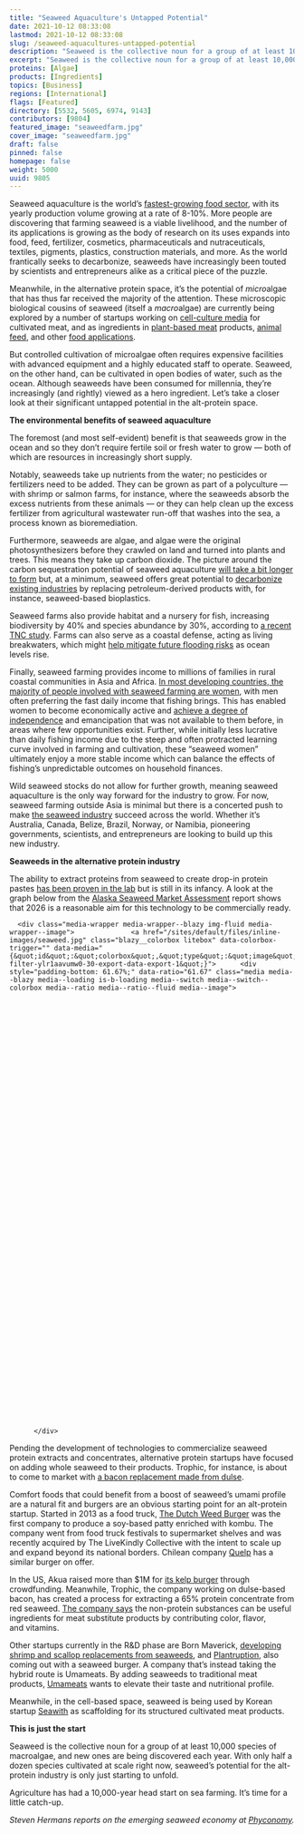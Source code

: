 ```yaml
---
title: "Seaweed Aquaculture's Untapped Potential"
date: 2021-10-12 08:33:08
lastmod: 2021-10-12 08:33:08
slug: /seaweed-aquacultures-untapped-potential
description: "Seaweed is the collective noun for a group of at least 10,000 species of macroalgae, and new species are being discovered each year. Although seaweeds have been consumed for millennia, they’re increasingly (and rightly) viewed as a hero ingredient. With only half a dozen species cultivated at scale right now, seaweed’s potential for the alt-protein industry is only just starting to unfold."
excerpt: "Seaweed is the collective noun for a group of at least 10,000 species of macroalgae, and new species are being discovered each year. Although seaweeds have been consumed for millennia, they’re increasingly (and rightly) viewed as a hero ingredient. With only half a dozen species cultivated at scale right now, seaweed’s potential for the alt-protein industry is only just starting to unfold."
proteins: [Algae]
products: [Ingredients]
topics: [Business]
regions: [International]
flags: [Featured]
directory: [5532, 5605, 6974, 9143]
contributors: [9804]
featured_image: "seaweedfarm.jpg"
cover_image: "seaweedfarm.jpg"
draft: false
pinned: false
homepage: false
weight: 5000
uuid: 9805
---
```

<p>Seaweed aquaculture is the world’s <a href="https://www.frontiersin.org/articles/10.3389/fmars.2017.00100/full">fastest-growing food sector</a>, with its yearly production volume growing at a rate of 8-10%. More people are discovering that farming seaweed is a viable livelihood, and the number of its applications is growing as the body of research on its uses expands into food, feed, fertilizer, cosmetics, pharmaceuticals and nutraceuticals, textiles, pigments, plastics, construction materials, and more. As the world frantically seeks to decarbonize, seaweeds have increasingly been touted by scientists and entrepreneurs alike as a critical piece of the puzzle.</p>

<p>Meanwhile, in the alternative protein space, it’s the potential of <em>micro</em>algae that has thus far received the majority of the attention. These microscopic biological cousins of seaweed (itself a <em>macro</em>algae) are currently being explored by a number of startups working on <a href="https://www.proteinreport.org/nurturing-proteins-algae-and-mycelia">cell-culture media</a> for cultivated meat, and as ingredients in <a href="https://www.foodnavigator-usa.com/Article/2021/09/22/Tofurky-teams-up-with-Triton-Algae-Innovations-for-algae-fueled-meat-innovations-set-to-launch-in-Q1-2022">plant-based meat</a> products, <a href="https://www.wales247.co.uk/project-reveals-how-algae-could-play-crucial-role-in-sustainable-food-production">animal feed</a>, and other <a href="https://www.bbc.co.uk/news/av/technology-58748128">food applications</a>. </p>

<p>But controlled cultivation of microalgae often requires expensive facilities with advanced equipment and a highly educated staff to operate. Seaweed, on the other hand, can be cultivated in open bodies of water, such as the ocean. Although seaweeds have been consumed for millennia, they’re increasingly (and rightly) viewed as a hero ingredient. Let’s take a closer look at their significant untapped potential in the alt-protein space. </p>

<p><strong>The environmental benefits of seaweed aquaculture</strong></p>

<p>The foremost (and most self-evident) benefit is that seaweeds grow in the ocean and so they don’t require fertile soil or fresh water to grow — both of which are resources in increasingly short supply. </p>

<p>Notably, seaweeds take up nutrients from the water; no pesticides or fertilizers need to be added. They can be grown as part of a polyculture — with shrimp or salmon farms, for instance, where the seaweeds absorb the excess nutrients from these animals — or they can help clean up the excess fertilizer from agricultural wastewater run-off that washes into the sea, a process known as bioremediation.</p>

<p>Furthermore, seaweeds are algae, and algae were the original photosynthesizers before they crawled on land and turned into plants and trees. This means they take up carbon dioxide. The picture around the carbon sequestration potential of seaweed aquaculture <a href="https://www.oceans2050.com/seaweed">will take a bit longer to form</a> but, at a minimum, seaweed offers great potential to <a href="https://seaweedclimatesolution.com/">decarbonize existing industries</a> by replacing petroleum-derived products with, for instance, seaweed-based bioplastics. </p>

<p>Seaweed farms also provide habitat and a nursery for fish, increasing biodiversity by 40% and species abundance by 30%, according to <a href="https://www.globalseafood.org/advocate/tnc-restorative-aquaculture-can-improve-marine-habitats-biodiversity/">a recent TNC study</a>. Farms can also serve as a coastal defense, acting as living breakwaters, which might <a href="https://onlinelibrary.wiley.com/doi/full/10.1111/raq.12483">help mitigate future flooding risks</a> as ocean levels rise.  </p>

<p>Finally, seaweed farming provides income to millions of families in rural coastal communities in Asia and Africa. <a href="https://www.researchgate.net/publication/320301776_The_role_of_women_in_seaweed_aquaculture_in_the_Western_Indian_Ocean_and_South-East_Asia">In most developing countries, the majority of people involved with seaweed farming are women</a>, with men often preferring the fast daily income that fishing brings. This has enabled women to become economically active and <a href="https://www.tandfonline.com/doi/full/10.1080/09670262.2017.1357084">achieve a degree of independence</a> and emancipation that was not available to them before, in areas where few opportunities exist. Further, while initially less lucrative than daily fishing income due to the steep and often protracted learning curve involved in farming and cultivation, these “seaweed women” ultimately enjoy a more stable income which can balance the effects of fishing’s unpredictable outcomes on household finances. </p>

<p>Wild seaweed stocks do not allow for further growth, meaning seaweed aquaculture is the only way forward for the industry to grow. For now, seaweed farming outside Asia is minimal but there is a concerted push to make <a href="https://phyconomy.net/database/">the seaweed industry</a> succeed across the world. Whether it’s Australia, Canada, Belize, Brazil, Norway, or Namibia, pioneering governments, scientists, and entrepreneurs are looking to build up this new industry.</p>

<p><strong>Seaweeds in the alternative protein industry</strong></p>

<p>The ability to extract proteins from seaweed to create drop-in protein pastes <a href="https://www.dtu.dk/english/news/2019/03/dynamo-theme-4-from-seaweed-to-proteins">has been proven in the lab</a> but is still in its infancy. A look at the graph below from the <a href="https://phyconomy.net/articles/alaskas-fledgling-seaweed-growers-need-to-lower-costs-to-access-new-markets/">Alaska Seaweed Market Assessment</a> report shows that 2026 is a reasonable aim for this technology to be commercially ready. </p>

<p>




      <div class="media-wrapper media-wrapper--blazy img-fluid media-wrapper--image">              <a href="/sites/default/files/inline-images/seaweed.jpg" class="blazy__colorbox litebox" data-colorbox-trigger="" data-media="{&quot;id&quot;:&quot;colorbox&quot;,&quot;type&quot;:&quot;image&quot;,&quot;width&quot;:1030,&quot;height&quot;:635,&quot;rel&quot;:&quot;blazy-filter-ylr1aavumw0-30-export-data-export-1&quot;}">      <div style="padding-bottom: 61.67%;" data-ratio="61.67" class="media media--blazy media--loading is-b-loading media--switch media--switch--colorbox media--ratio media--ratio--fluid media--image">
<img alt="Seaweed Chart" title="seaweed.jpg" class="media__image media__element b-lazy img-fluid" data-entity-uuid="103c430c-a01a-4c2f-986c-8b2165507150" data-src="/sites/default/files/styles/1200x900_4_3/public/inline-images/seaweed.jpg?itok=Ck4ZdI93" src="data:image/svg+xml;charset=utf-8,%3Csvg%20xmlns%3D'http%3A%2F%2Fwww.w3.org%2F2000%2Fsvg'%20viewBox%3D'0%200%201200%20740'%2F%3E" width="1200" height="740" loading="lazy" typeof="foaf:Image" />
        <span class="media__icon media__icon--litebox"></span></div>
  </a>

                
          </div>  
  
</p>

<p>Pending the development of technologies to commercialize seaweed protein extracts and concentrates, alternative protein startups have focused on adding whole seaweed to their products. Trophic, for instance, is about to come to market with <a href="https://grist.org/fix/this-startup-says-seaweed-is-the-secret-to-a-better-faux-burger-and-a-healthier-climate/">a bacon replacement made from dulse</a>.</p>

<p>Comfort foods that could benefit from a boost of seaweed’s umami profile are a natural fit and burgers are an obvious starting point for an alt-protein startup. Started in 2013 as a food truck, <a href="https://dutchweedburger.com/">The Dutch Weed Burger</a> was the first company to produce a soy-based patty enriched with kombu. The company went from food truck festivals to supermarket shelves and was recently acquired by The LiveKindly Collective with the intent to scale up and expand beyond its national borders. Chilean company <a href="https://quelp.cl/">Quelp</a> has a similar burger on offer. </p>

<p>In the US, Akua raised more than $1M for <a href="https://republic.co/akua">its kelp burger</a> through crowdfunding. Meanwhile, Trophic, the company working on dulse-based bacon, has created a process for extracting a 65% protein concentrate from red seaweed. <a href="https://www.foodnavigator-usa.com/Article/2020/05/22/Trophic-explores-potential-of-red-seaweed-protein-concentrate-as-multi-functional-ingredient-in-plant-based-meat-seafood">The company says</a> the non-protein substances can be useful ingredients for meat substitute products by contributing color, flavor, and vitamins. </p>

<p>Other startups currently in the R&D phase are Born Maverick, <a href="https://www.newsletter.co.uk/business/consumer/ni-based-company-born-maverick-develops-foods-of-the-future-3368766">developing shrimp and scallop replacements from seaweeds</a>, and <a href="https://www.plantruption.com/">Plantruption</a>, also coming out with a seaweed burger. A company that’s instead taking the hybrid route is Umameats. By adding seaweeds to traditional meat products, <a href="https://umameats.nl/">Umameats</a> wants to elevate their taste and nutritional profile. </p>

<p>Meanwhile, in the cell-based space, seaweed is being used by Korean startup <a href="http://seawith.net/en/">Seawith</a> as scaffolding for its structured cultivated meat products.</p>

<p><strong>This is just the start</strong></p>

<p>Seaweed is the collective noun for a group of at least 10,000 species of macroalgae, and new ones are being discovered each year. With only half a dozen species cultivated at scale right now, seaweed’s potential for the alt-protein industry is only just starting to unfold. </p>

<p>Agriculture has had a 10,000-year head start on sea farming. It’s time for a little catch-up.</p>

<p><em>Steven Hermans reports on the emerging seaweed economy at </em><a href="https://phyconomy.net/"><em>Phyconomy</em></a><em>.</em></p>
